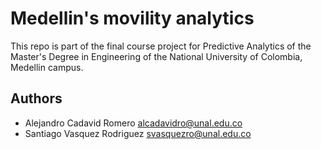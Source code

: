 # Medellin's movility analytics

This repo is part of the final course project for Predictive Analytics of the Master's Degree in Engineering of the National University of Colombia, Medellin campus.

## Authors  

- Alejandro Cadavid Romero <alcadavidro@unal.edu.co>
- Santiago Vasquez Rodriguez <svasquezro@unal.edu.co>